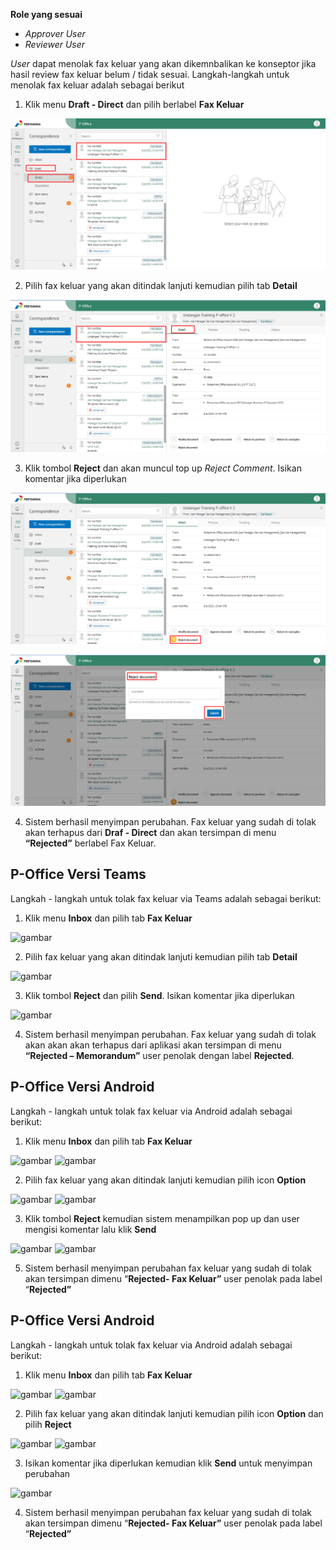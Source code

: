 **Role yang sesuai**

- *Approver User*
- *Reviewer User*

*User* dapat menolak fax keluar yang akan dikemnbalikan ke konseptor jika hasil review fax keluar belum / tidak sesuai. Langkah-langkah untuk menolak fax keluar adalah sebagai berikut

1. Klik menu **Draft - Direct** dan pilih berlabel **Fax Keluar**

![gambar](FaxKeluar/FK_Web/02FK42F2.PNG)

2. Pilih fax keluar yang akan ditindak lanjuti kemudian pilih tab **Detail**

![gambar](FaxKeluar/FK_Web/02FK43F2.PNG)

3. Klik tombol **Reject** dan akan muncul top up *Reject Comment*. Isikan komentar jika diperlukan

![gambar](FaxKeluar/FK_Web/02FK44.png)

![gambar](FaxKeluar/FK_Web/02FK44F2.png)

4.	Sistem berhasil menyimpan perubahan. Fax keluar yang sudah di tolak akan terhapus dari **Draf - Direct** dan akan tersimpan di menu **“Rejected”** berlabel Fax Keluar.

## **P-Office Versi Teams**

Langkah - langkah untuk tolak fax keluar via Teams adalah sebagai berikut:

1. Klik menu **Inbox** dan pilih tab **Fax Keluar**

![gambar](FaxKeluar/FK_Teams/FK40.png)

2. Pilih fax keluar yang akan ditindak lanjuti kemudian pilih tab **Detail**

![gambar](FaxKeluar/FK_Teams/FK47.png)

3. Klik tombol **Reject** dan pilih **Send**. Isikan komentar jika diperlukan

![gambar](FaxKeluar/FK_Teams/FK48.png)

4.	Sistem berhasil menyimpan perubahan. Fax keluar yang sudah di tolak akan akan akan terhapus dari aplikasi akan tersimpan di menu **“Rejected – Memorandum”** user penolak dengan label **Rejected**.


## **P-Office Versi Android**

Langkah - langkah untuk tolak fax keluar via Android adalah sebagai berikut:

1. Klik menu **Inbox** dan pilih tab **Fax Keluar**

![gambar](FaxKeluar/FK_Android/TolakFK/A1.jpg) ![gambar](FaxKeluar/FK_Android/TolakFK/AA1.jpg)

2. Pilih fax keluar yang akan ditindak lanjuti kemudian pilih icon **Option**

 ![gambar](FaxKeluar/FK_Android/TolakFK/A01.jpg) ![gambar](FaxKeluar/FK_Android/TolakFK/A02.jpg)

3. Klik tombol **Reject** kemudian sistem menampilkan pop up dan user mengisi komentar lalu klik **Send**

![gambar](FaxKeluar/FK_Android/TolakFK/A03.jpg) ![gambar](FaxKeluar/FK_Android/TolakFK/A04.jpg)

5. Sistem berhasil menyimpan perubahan fax keluar yang sudah di tolak akan tersimpan dimenu “**Rejected- Fax Keluar”** user penolak pada label “**Rejected”**


## **P-Office Versi Android**

Langkah - langkah untuk tolak fax keluar via Android adalah sebagai berikut:

1. Klik menu **Inbox** dan pilih tab **Fax Keluar**

![gambar](FaxKeluar/FK_IOS/FK-34.1.png) ![gambar](FaxKeluar/FK_IOS/FK-34.2.png)

2. Pilih fax keluar yang akan ditindak lanjuti kemudian pilih icon **Option** dan pilih **Reject**

![gambar](FaxKeluar/FK_IOS/FK-35.1.png) ![gambar](FaxKeluar/FK_IOS/FK-35.2.png)

3.	Isikan komentar jika diperlukan kemudian klik **Send** untuk menyimpan perubahan

![gambar](FaxKeluar/FK_IOS/FK-36.png)

4. Sistem berhasil menyimpan perubahan fax keluar yang sudah di tolak akan tersimpan dimenu “**Rejected- Fax Keluar”** user penolak pada label “**Rejected”**

